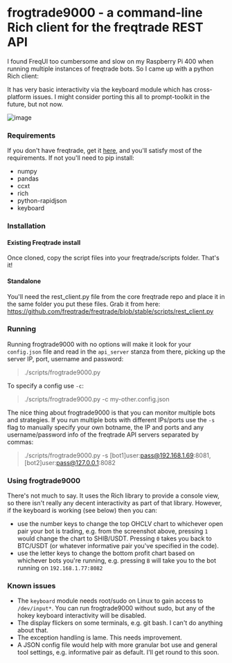 # frogtrade9000 - a command-line Rich client for the freqtrade REST API

I found FreqUI too cumbersome and slow on my Raspberry Pi 400 when running multiple instances of freqtrade bots. So I came up with a python Rich client:

It has very basic interactivity via the keyboard module which has cross-platform issues. I might consider porting this all to prompt-toolkit in the future, but not now.

![image](https://user-images.githubusercontent.com/1872302/130063115-1e0be16d-7f6b-4762-8730-6aaee2e91f78.png)

### Requirements

If you don't have freqtrade, get it [here](https://github.com/freqtrade/freqtrade/), and you'll satisfy most of the requirements. If not you'll need to pip install:

- numpy
- pandas
- ccxt
- rich
- python-rapidjson
- keyboard

### Installation

#### Existing Freqtrade install
Once cloned, copy the script files into your freqtrade/scripts folder. That's it!

#### Standalone
You'll need the rest_client.py file from the core freqtrade repo and place it in the same folder you put these files. Grab it from here:
https://github.com/freqtrade/freqtrade/blob/stable/scripts/rest_client.py

### Running

Running frogtrade9000 with no options will make it look for your `config.json` file and read in the `api_server` stanza from there, picking up the server IP, port, username and password:

> ./scripts/frogtrade9000.py

To specify a config use `-c`:

> ./scripts/frogtrade9000.py -c my-other.config.json

The nice thing about frogtrade9000 is that you can monitor multiple bots and strategies. If you run multiple bots with different IPs/ports use the `-s` flag to manually specify your own botname, the IP and ports and any username/password info of the freqtrade API servers separated by commas:

> ./scripts/frogtrade9000.py -s \[bot1\]user:pass@192.168.1.69:8081,\[bot2\]user:pass@127.0.0.1:8082

### Using frogtrade9000

There's not much to say. It uses the Rich library to provide a console view, so there isn't really any decent interactivity as part of that library. However, if the keyboard is working (see below) then you can:

- use the number keys to change the top OHCLV chart to whichever open pair your bot is trading, e.g. from the screenshot above, pressing `1` would change the chart to SHIB/USDT. Pressing `0` takes you back to BTC/USDT (or whatever informative pair you've specified in the code).
- use the letter keys to change the bottom profit chart based on whichever bots you're running, e.g. pressing `B` will take you to the bot running on `192.168.1.77:8082`

### Known issues

- The `keyboard` module needs root/sudo on Linux to gain access to `/dev/input*`. You can run frogtrade9000 without sudo, but any of the hokey keyboard interactivity will be disabled.
- The display flickers on some terminals, e.g. git bash. I can't do anything about that.
- The exception handling is lame. This needs improvement.
- A JSON config file would help with more granular bot use and general tool settings, e.g. informative pair as default. I'll get round to this soon.
